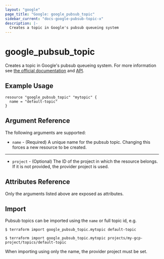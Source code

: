 ```yaml
---
layout: "google"
page_title: "Google: google_pubsub_topic"
sidebar_current: "docs-google-pubsub-topic-x"
description: |-
  Creates a topic in Google's pubsub queueing system
---
```


# google\_pubsub\_topic

Creates a topic in Google's pubsub queueing system. For more information see
[the official documentation](https://cloud.google.com/pubsub/docs) and
[API](https://cloud.google.com/pubsub/docs/reference/rest/v1/projects.topics).


## Example Usage

```hcl
resource "google_pubsub_topic" "mytopic" {
  name = "default-topic"
}
```

## Argument Reference

The following arguments are supported:

* `name` - (Required) A unique name for the pubsub topic.
    Changing this forces a new resource to be created.

- - -

* `project` - (Optional) The ID of the project in which the resource belongs. If it
    is not provided, the provider project is used.

## Attributes Reference

Only the arguments listed above are exposed as attributes.

## Import

Pubsub topics can be imported using the `name` or full topic id, e.g.

```
$ terraform import google_pubsub_topic.mytopic default-topic
```
```
$ terraform import google_pubsub_topic.mytopic projects/my-gcp-project/topics/default-topic
```
When importing using only the name, the provider project must be set.
